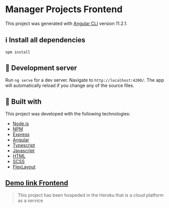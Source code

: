 # Manager Projects Frontend

This project was generated with [Angular CLI](https://github.com/angular/angular-cli) version 11.2.1.


## :information_source: Install all dependencies

```bash
npm install
```

## :rocket: Development server

Run `ng serve` for a dev server. Navigate to `http://localhost:4200/`. The app will automatically reload if you change any of the source files.


## :green_book: Built with

This project was developed with the following technologies:

-  [Node.js](https://github.com/nodesource/distributions/blob/master/README.md)
-  [NPM](https://www.npmjs.com/)
-  [Express](https://www.npmjs.com/package/express)
-  [Angular](https://angular.io/docs)
-  [Typescript](https://www.typescriptlang.org/docs/handbook/typescript-in-5-minutes.html)
-  [Javascript]()
-  [HTML]()
-  [SCSS]()
-  [FlexLayout](https://css-tricks.com/snippets/css/a-guide-to-flexbox/)


## [Demo link Frontend](https://manager-projects-front.herokuapp.com)
> This project has been hospeded in the Heroku that is a cloud platform as a service
